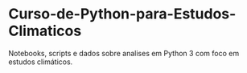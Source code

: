 # Curso-de-Python-para-Estudos-Climaticos
Notebooks, scripts e dados sobre analises em Python 3 com foco em estudos climáticos.

